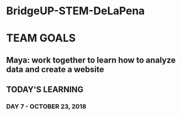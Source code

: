 # BridgeUP-STEM-DeLaPena

# TEAM GOALS

## Maya: work together to learn how to analyze data and create a website 










## TODAY'S LEARNING

### DAY 7 - OCTOBER 23, 2018
